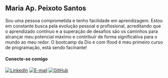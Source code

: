## Maria Ap. Peixoto Santos

Sou uma pessoa comprometida e tenho facilidade em aprendizagem. 
Estou em constante busca pela evolução pessoal e profissional, acreditando que o aprendizado contínuo e a superação de desafios são os caminhos para alcançar meu potencial máximo e contribuir de forma significativa para o mundo ao meu redor.
O bootcamp da Dio e com Ifood é meu primeiro curso de programação, está sendo facinante!

#### Conecte-se comigo 

[![LinkedIn](https://img.shields.io/badge/LinkedIn-0077B5?style=for-the-badge&logo=linkedin&logoColor=white)](http://www.linkedin.com/in/maria-peixoto-aa3067120/)
[![E-mail](https://img.shields.io/badge/-Email-000?style=for-the-badge&logo=microsoft-outlook&logoColor=007BFF)](mailto:m.psantos@live.com) [![GitHub](https://img.shields.io/badge/GitHbt-000?style=for-the-badge&logo=github&logoColor=white)](https://github.com/amazinha)